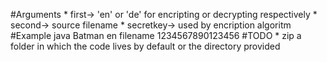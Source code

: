 
#Arguments
	* first-> 'en' or 'de' for encripting or decrypting respectively
	* second-> source filename
	* secretkey-> used by encription algoritm
#Example
	java Batman en filename 1234567890123456
#TODO
	* zip a folder in which the code lives by default or the directory provided